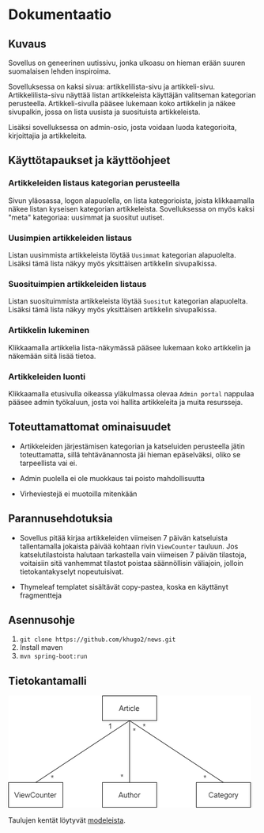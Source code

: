 # Dokumentaatio #

## Kuvaus

Sovellus on geneerinen uutissivu, jonka ulkoasu on hieman erään suuren suomalaisen lehden inspiroima.

Sovelluksessa on kaksi sivua: artikkelilista-sivu ja artikkeli-sivu. Artikkelilista-sivu näyttää listan artikkeleista käyttäjän valitseman kategorian perusteella. Artikkeli-sivulla pääsee lukemaan koko artikkelin ja näkee sivupalkin, jossa on lista uusista ja suosituista artikkeleista.

Lisäksi sovelluksessa on admin-osio, josta voidaan luoda kategorioita, kirjoittajia ja artikkeleita.

## Käyttötapaukset ja käyttöohjeet

### Artikkeleiden listaus kategorian perusteella

Sivun yläosassa, logon alapuolella, on lista kategorioista, joista klikkaamalla näkee listan kyseisen kategorian artikkeleista. Sovelluksessa on myös kaksi "meta" kategoriaa: uusimmat ja suositut uutiset.

### Uusimpien artikkeleiden listaus

Listan uusimmista artikkeleista löytää `Uusimmat` kategorian alapuolelta. Lisäksi tämä lista näkyy myös yksittäisen artikkelin sivupalkissa.

### Suosituimpien artikkeleiden listaus

Listan suosituimmista artikkeleista löytää `Suositut` kategorian alapuolelta. Lisäksi tämä lista näkyy myös yksittäisen artikkelin sivupalkissa.

### Artikkelin lukeminen

Klikkaamalla artikkelia lista-näkymässä pääsee lukemaan koko artikkelin ja näkemään siitä lisää tietoa.

### Artikkeleiden luonti

Klikkaamalla etusivulla oikeassa yläkulmassa olevaa `Admin portal` nappulaa pääsee admin työkaluun, josta voi hallita artikkeleita ja muita resursseja.

## Toteuttamattomat ominaisuudet

- Artikkeleiden järjestämisen kategorian ja katseluiden perusteella jätin toteuttamatta, sillä tehtävänannosta jäi hieman epäselväksi, oliko se tarpeellista vai ei.

- Admin puolella ei ole muokkaus tai poisto mahdollisuutta

- Virheviestejä ei muotoilla mitenkään

## Parannusehdotuksia

- Sovellus pitää kirjaa artikkeleiden viimeisen 7 päivän katseluista tallentamalla jokaista päivää kohtaan rivin `ViewCounter` tauluun. Jos katselutilastoista halutaan tarkastella vain viimeisen 7 päivän tilastoja, voitaisiin sitä vanhemmat tilastot poistaa säännöllisin väliajoin, jolloin tietokantakyselyt nopeutuisivat.

- Thymeleaf templatet sisältävät copy-pastea, koska en käyttänyt fragmentteja

## Asennusohje

1. `git clone https://github.com/khugo2/news.git`
2. Install maven
3. `mvn spring-boot:run`

## Tietokantamalli

![tietokantamalli](img/database.png)

Taulujen kentät löytyvät [modeleista](https://github.com/khugo2/news/tree/master/src/main/java/news/domain).

